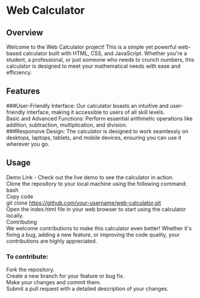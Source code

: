 # Web Calculator

## Overview
Welcome to the Web Calculator project! This is a simple yet powerful web-based calculator built with HTML, CSS, and JavaScript. Whether you're a student, a professional, or just someone who needs to crunch numbers, this calculator is designed to meet your mathematical needs with ease and efficiency.

## Features
###User-Friendly Interface: Our calculator boasts an intuitive and user-friendly interface, making it accessible to users of all skill levels. <br>
Basic and Advanced Functions: Perform essential arithmetic operations like addition, subtraction, multiplication, and division. <br>
###Responsive Design: The calculator is designed to work seamlessly on desktops, laptops, tablets, and mobile devices, ensuring you can use it wherever you go. <br>

## Usage <br>
Demo Link - Check out the live demo to see the calculator in action. <br>
Clone the repository to your local machine using the following command: <br>
bash <br>
Copy code <br>
git clone https://github.com/your-username/web-calculator.git <br>
Open the index.html file in your web browser to start using the calculator locally. <br>
Contributing <br>
We welcome contributions to make this calculator even better! Whether it's fixing a bug, adding a new feature, or improving the code quality, your contributions are highly appreciated. <br>

### To contribute: <br>
Fork the repository. <br>
Create a new branch for your feature or bug fix. <br>
Make your changes and commit them. <br>
Submit a pull request with a detailed description of your changes. <br>
